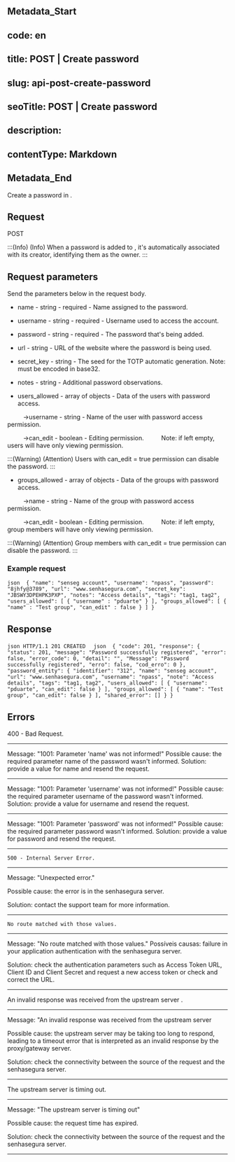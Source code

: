 ## Metadata_Start 
## code: en
## title: POST | Create password 
## slug: api-post-create-password 
## seoTitle: POST | Create password 
## description:  
## contentType: Markdown 
## Metadata_End
Create a password in .


## Request


  POST 

:::(Info) (Info)
When a password is added to , it's automatically associated with its creator, identifying them as the owner.
:::

## Request parameters
Send the parameters below in the request body.

* name - string - required - Name assigned to the password.



* username - string - required - Username used to access the account.



* password - string - required - The password that's being added.



* url - string - URL of the website where the password is being used.



* secret_key - string - The seed for the TOTP automatic generation.
Note: must be encoded in base32.





* notes - string - Additional password observations. 



* users_allowed - array of objects - Data of the users with password access.

&nbsp;&emsp;&emsp;&nbsp;→username - string - Name of the user with password access permission.


&nbsp;&emsp;&emsp;&nbsp;→can_edit - boolean - Editing permission.
&nbsp;&emsp;&emsp;&nbsp;Note: if left empty, users will have only viewing permission.
    
 
:::(Warning) (Attention)
Users with can_edit = true permission can disable the password.
:::


* groups_allowed - array of objects - Data of the groups with password access.

&nbsp;&emsp;&emsp;&nbsp;→name - string - Name of the group with password access permission.


&nbsp;&emsp;&emsp;&nbsp;→can_edit - boolean - Editing permission.
&nbsp;&emsp;&emsp;&nbsp;Note: if left empty, group members will have only viewing permission.
    
 
:::(Warning) (Attention)
Group members with can_edit = true permission can disable the password.
:::




  ### Example request

`json 
{
    "name": "senseg account",
    "username": "npass",
    "password": "8jhfy@3789",
     "url": "www.senhasegura.com",
    "secret_key": "JBSWY3DPEHPK3PXP",
    "notes": "Access details",
    "tags": "tag1, tag2",
    "users_allowed": [
        {
            "username" : "pduarte"
        }
    ],
    "groups_allowed": [
        {
            "name" : "Test group",
            "can_edit" : false
        }
    ]
}
`
  
  
  
  ## Response 
 `json
HTTP/1.1 201 CREATED 
`
`json 
  {
    "code": 201,
    "response": {
        "status": 201,
        "message": "Password successfully registered",
        "error": false,
        "error_code": 0,
        "detail": "",
        "Message": "Password successfully registered",
        "erro": false,
        "cod_erro": 0
    },
    "password_entity": {
        "identifier": "312",
        "name": "senseg account",
        "url": "www.senhasegura.com",
        "username": "npass",
        "note": "Access details",
        "tags": "tag1, tag2",
        "users_allowed": [
            {
                "username": "pduarte",
                "can_edit": false
            }
        ],
        "groups_allowed": [
            {
                "name": "Test group",
                "can_edit": false
            }
        ],
        "shared_error": []
    }
}
 `
 
 ## Errors
 
 
400 - Bad Request.

***
Message: "1001: Parameter 'name' was not informed!"
Possible cause: the required parameter name of the password wasn't informed.
Solution: provide a value for name and resend the request.
  
* * *
    
Message: "1001: Parameter 'username' was not informed!"
Possible cause: the required parameter username of the password wasn't informed.
Solution: provide a value for username and resend the request.
  
* * *

Message: "1001: Parameter 'password' was not informed!"
Possible cause: the required parameter password wasn't informed.
Solution: provide a value for password and resend the request.

* * *




    500 - Internal Server Error.

***
    
Message: "Unexpected error."

Possible cause: the error is in the senhasegura server.
        
Solution: contact the support team for more information.
    
 ***
 
 
 
    No route matched with those values.

 ***
    
Message: "No route matched with those values."
Possíveis causas: failure in your application authentication with the senhasegura server.
        
Solution: check the authentication parameters such as Access Token URL, Client ID and  Client Secret and request a new access token or check and correct the URL. 
* * *

     

An invalid response was received from the upstream server
.

*** 
   
Message: "An invalid response was received from the upstream server
    
Possible cause: the upstream server may be taking too long to respond, leading to a timeout error that is interpreted as an invalid response by the proxy/gateway server.
        
Solution: check the connectivity between the source of the request and the senhasegura server.
***

     
   


The upstream server is timing out.

*** 
    
Message: "The upstream server is timing out"
    
Possible cause: the request time has expired.
        
Solution: check the connectivity between the source of the request and the senhasegura server.
* * *
